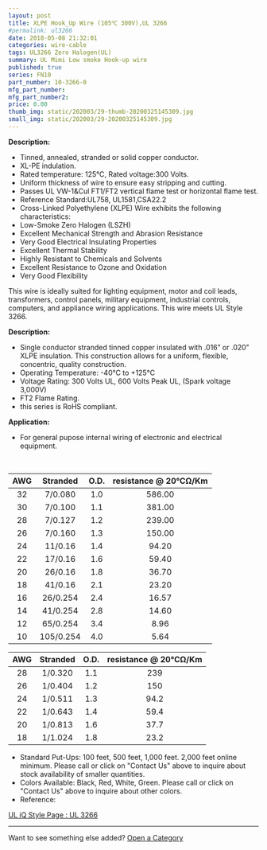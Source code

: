 ```yaml
---
layout: post
title: XLPE Hook_Up Wire (105℃ 300V),UL 3266
#permalink: ul3266
date: 2018-05-08 21:32:01
categories: wire-cable
tags: UL3266 Zero Halogen(UL)
summary: UL Mimi Low smoke Hook-up wire
published: true 
series: FN10
part_number: 10-3266-0
mfg_part_number: 
mfg_part_number2: 
price: 0.00
thumb_img: static/202003/29-thumb-20200325145309.jpg
small_img: static/202003/29-20200325145309.jpg
---
```



<p>
	<strong>Description:</strong>
</p>
<ul>
	<li>
		Tinned, annealed, stranded or solid copper conductor.
	</li>
	<li>
		XL-PE indulation.
	</li>
	<li>
		Rated temperature: 125℃, Rated voltage:300 Volts.
	</li>
	<li>
		Uniform thickness of wire to ensure easy stripping and cutting.
	</li>
	<li>
		Passes UL VW-1&amp;Cul FT1/FT2 vertical flame test or horizontal flame test.
	</li>
	<li>
		Reference Standard:UL758, UL1581,CSA22.2
	</li>
	<li>
		Cross-Linked Polyethylene (XLPE) Wire exhibits the following characteristics:
	</li>
	<li>
		Low-Smoke Zero Halogen (LSZH)
	</li>
	<li>
		Excellent Mechanical Strength and Abrasion Resistance
	</li>
	<li>
		Very Good Electrical Insulating Properties
	</li>
	<li>
		Excellent Thermal Stability
	</li>
	<li>
		Highly Resistant to Chemicals and Solvents
	</li>
	<li>
		Excellent Resistance to Ozone and Oxidation
	</li>
	<li>
		Very Good Flexibility
	</li>
</ul>
<p>
	This wire is ideally suited for lighting equipment, motor and coil leads, transformers, control panels, military equipment, industrial controls, computers, and appliance wiring applications. This wire meets UL Style 3266.
</p>
<p>
	<strong>Description:</strong>
</p>
<ul>
	<li>
		Single conductor stranded tinned copper insulated with .016” or .020" XLPE insulation. This construction allows for a uniform, flexible, concentric, quality construction.
	</li>
	<li>
		Operating Temperature:  -40°C to +125°C
	</li>
	<li>
		Voltage Rating: 300 Volts UL, 600 Volts Peak UL, (Spark voltage 3,000V)
	</li>
	<li>
		FT2 Flame Rating.
	</li>
	<li>
		this series is RoHS compliant.
	</li>
</ul>
<p>
	<strong>Application:</strong>
</p>
<ul>
	<li>
		For general pupose internal wiring of electronic and electrical equipment.
	</li>
</ul>
<p>
	<br />
</p>
<table>
	<tbody>
		<tr>
			<th align="center">
				AWG
			</th>
			<th align="center">
				Stranded
			</th>
			<th align="center">
				O.D.
			</th>
			<th align="center">
				resistance @ 20℃Ω/Km
			</th>
		</tr>
	</tbody>
	<tbody>
		<tr>
			<td align="center">
				32
			</td>
			<td align="center">
				7/0.080
			</td>
			<td align="center">
				1.0
			</td>
			<td align="center">
				586.00
			</td>
		</tr>
		<tr>
			<td align="center">
				30
			</td>
			<td align="center">
				7/0.100
			</td>
			<td align="center">
				1.1
			</td>
			<td align="center">
				381.00
			</td>
		</tr>
		<tr>
			<td align="center">
				28
			</td>
			<td align="center">
				7/0.127
			</td>
			<td align="center">
				1.2
			</td>
			<td align="center">
				239.00
			</td>
		</tr>
		<tr>
			<td align="center">
				26
			</td>
			<td align="center">
				7/0.160
			</td>
			<td align="center">
				1.3
			</td>
			<td align="center">
				150.00
			</td>
		</tr>
		<tr>
			<td align="center">
				24
			</td>
			<td align="center">
				11/0.16
			</td>
			<td align="center">
				1.4
			</td>
			<td align="center">
				94.20
			</td>
		</tr>
		<tr>
			<td align="center">
				22
			</td>
			<td align="center">
				17/0.16
			</td>
			<td align="center">
				1.6
			</td>
			<td align="center">
				59.40
			</td>
		</tr>
		<tr>
			<td align="center">
				20
			</td>
			<td align="center">
				26/0.16
			</td>
			<td align="center">
				1.8
			</td>
			<td align="center">
				36.70
			</td>
		</tr>
		<tr>
			<td align="center">
				18
			</td>
			<td align="center">
				41/0.16
			</td>
			<td align="center">
				2.1
			</td>
			<td align="center">
				23.20
			</td>
		</tr>
		<tr>
			<td align="center">
				16
			</td>
			<td align="center">
				26/0.254
			</td>
			<td align="center">
				2.4
			</td>
			<td align="center">
				16.57
			</td>
		</tr>
		<tr>
			<td align="center">
				14
			</td>
			<td align="center">
				41/0.254
			</td>
			<td align="center">
				2.8
			</td>
			<td align="center">
				14.60
			</td>
		</tr>
		<tr>
			<td align="center">
				12
			</td>
			<td align="center">
				65/0.254
			</td>
			<td align="center">
				3.4
			</td>
			<td align="center">
				8.96
			</td>
		</tr>
		<tr>
			<td align="center">
				10
			</td>
			<td align="center">
				105/0.254
			</td>
			<td align="center">
				4.0
			</td>
			<td align="center">
				5.64
			</td>
		</tr>
	</tbody>
</table>
<table>
	<tbody>
		<tr>
			<th align="center">
				AWG
			</th>
			<th align="center">
				Stranded
			</th>
			<th align="center">
				O.D.
			</th>
			<th align="center">
				resistance @ 20℃Ω/Km
			</th>
		</tr>
	</tbody>
	<tbody>
		<tr>
			<td align="center">
				28
			</td>
			<td align="center">
				1/0.320
			</td>
			<td align="center">
				1.1
			</td>
			<td align="center">
				239
			</td>
		</tr>
		<tr>
			<td align="center">
				26
			</td>
			<td align="center">
				1/0.404
			</td>
			<td align="center">
				1.2
			</td>
			<td align="center">
				150
			</td>
		</tr>
		<tr>
			<td align="center">
				24
			</td>
			<td align="center">
				1/0.511
			</td>
			<td align="center">
				1.3
			</td>
			<td align="center">
				94.2
			</td>
		</tr>
		<tr>
			<td align="center">
				22
			</td>
			<td align="center">
				1/0.643
			</td>
			<td align="center">
				1.4
			</td>
			<td align="center">
				59.4
			</td>
		</tr>
		<tr>
			<td align="center">
				20
			</td>
			<td align="center">
				1/0.813
			</td>
			<td align="center">
				1.6
			</td>
			<td align="center">
				37.7
			</td>
		</tr>
		<tr>
			<td align="center">
				18
			</td>
			<td align="center">
				1/1.024
			</td>
			<td align="center">
				1.8
			</td>
			<td align="center">
				23.2
			</td>
		</tr>
	</tbody>
</table>
<ul>
	<li>
		Standard Put-Ups: 100 feet, 500 feet, 1,000 feet.  2,000 feet online minimum.  Please call or click on "Contact Us" above to inquire about stock availability of smaller quantities.
	</li>
	<li>
		Colors Available:  Black, Red, White, Green.  Please call or click on "Contact Us" above to inquire about other colors.
	</li>
	<li>
		Reference:
	</li>
</ul>
<p>
	<a href="http://iq.ul.com/awm/stylepage.aspx?Style=3266">UL iQ Style Page : UL 3266</a>
</p>
<hr />
<p>
	Want to see something else added? <a href="http://hingtak.com/catalog/">Open a Category</a>
</p>